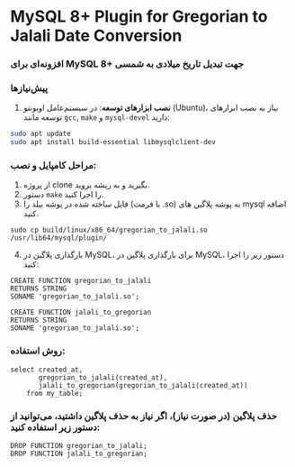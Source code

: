 # MySQL 8+ Plugin for Gregorian to Jalali Date Conversion
### افزونه‌ای برای MySQL 8+ جهت تبدیل تاریخ میلادی به شمسی


### پیش‌نیازها

1. **نصب ابزارهای توسعه**: در سیستم‌عامل اوبونتو (Ubuntu)، نیاز به نصب ابزارهای توسعه مانند `gcc`, `make` و `mysql-devel` دارید:
```bash
sudo apt update
sudo apt install build-essential libmysqlclient-dev
```

### مراحل کامپایل و نصب:

1. از پروژه clone بگیرید و به ریشه بروید.
2. دستور ```make``` را اجرا کنید.
3. فایل ساخته شده در پوشه بیلد را  (با فرمت .so) به پوشه پلاگین های mysql اضافه کنید.
```
sudo cp build/linux/x86_64/gregorian_to_jalali.so /usr/lib64/mysql/plugin/
```

4. بارگذاری پلاگین در MySQL، برای بارگذاری پلاگین در MySQL، دستور زیر را اجرا کنید:
```
CREATE FUNCTION gregorian_to_jalali
RETURNS STRING
SONAME 'gregorian_to_jalali.so';

CREATE FUNCTION jalali_to_gregorian
RETURNS STRING
SONAME 'gregorian_to_jalali.so';
```

### روش استفاده:
```
select created_at,
       gregorian_to_jalali(created_at),
       jalali_to_gregorian(gregorian_to_jalali(created_at))
    from my_table;
```

### حذف پلاگین (در صورت نیاز)، اگر نیاز به حذف پلاگین داشتید، می‌توانید از دستور زیر استفاده کنید:
```
DROP FUNCTION gregorian_to_jalali;
DROP FUNCTION jalali_to_gregorian;
```
